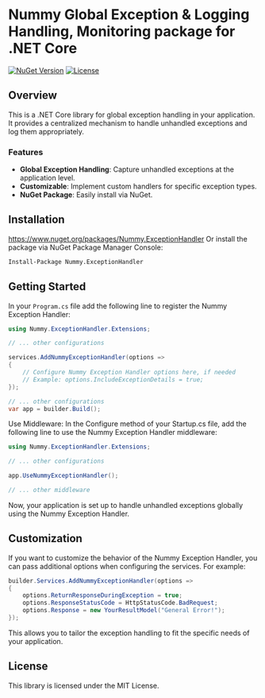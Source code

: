 
# Nummy Global Exception & Logging Handling, Monitoring package for .NET Core

[![NuGet Version](https://img.shields.io/nuget/v/Nummy.ExceptionHandler.svg)](https://www.nuget.org/packages/Nummy.ExceptionHandler/)
[![License](https://img.shields.io/badge/license-MIT-blue.svg)](LICENSE)

## Overview

This is a .NET Core library for global exception handling in your application. It provides a centralized mechanism to handle unhandled exceptions and log them appropriately.

### Features

- **Global Exception Handling**: Capture unhandled exceptions at the application level.
- **Customizable**: Implement custom handlers for specific exception types.
- **NuGet Package**: Easily install via NuGet.

## Installation

https://www.nuget.org/packages/Nummy.ExceptionHandler
Or install the package via NuGet Package Manager Console:

```bash
Install-Package Nummy.ExceptionHandler
```

## Getting Started
In your `Program.cs` file add the following line to register the Nummy Exception Handler:

```csharp
using Nummy.ExceptionHandler.Extensions;
```
```csharp
// ... other configurations

services.AddNummyExceptionHandler(options =>
{
    // Configure Nummy Exception Handler options here, if needed
    // Example: options.IncludeExceptionDetails = true;
});

// ... other configurations
var app = builder.Build();
```
Use Middleware: In the Configure method of your Startup.cs file, add the following line to use the Nummy Exception Handler middleware:

```csharp
using Nummy.ExceptionHandler.Extensions;
```
```csharp
// ... other configurations

app.UseNummyExceptionHandler();

// ... other middleware
```
Now, your application is set up to handle unhandled exceptions globally using the Nummy Exception Handler.

## Customization
If you want to customize the behavior of the Nummy Exception Handler, you can pass additional options when configuring the services. For example:

```csharp
builder.Services.AddNummyExceptionHandler(options =>
{
    options.ReturnResponseDuringException = true;
    options.ResponseStatusCode = HttpStatusCode.BadRequest;
    options.Response = new YourResultModel("General Error!");
});
```
This allows you to tailor the exception handling to fit the specific needs of your application.

## License
This library is licensed under the MIT License.